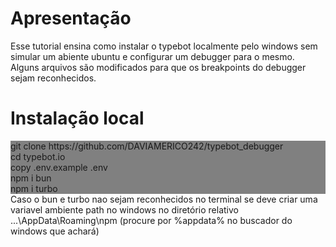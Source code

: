 <head>
  <style>
    .code{
      background-color:gray;
    }
  </style>
</head>
<main>
  <h1>Apresentação</h1>
  <div>Esse tutorial ensina como instalar o typebot localmente pelo windows sem simular um abiente ubuntu e configurar um debugger para o mesmo.</div>
  <div>Alguns arquivos são modificados para que os breakpoints do debugger sejam reconhecidos.</div>
  <h1>Instalação local</h1>
  <div class="code">git clone https://github.com/DAVIAMERICO242/typebot_debugger</div>
  <div class="code">cd typebot.io</div>
  <div class="code">copy .env.example .env</div>
  <div class="code">npm i bun</div>
  <div class="code">npm i turbo</div>
  <div class="warning">Caso o bun e turbo nao sejam reconhecidos no terminal se deve criar uma variavel ambiente path no windows no diretório relativo ...\AppData\Roaming\npm (procure por %appdata% no buscador do windows que achará) </div>

</main>
